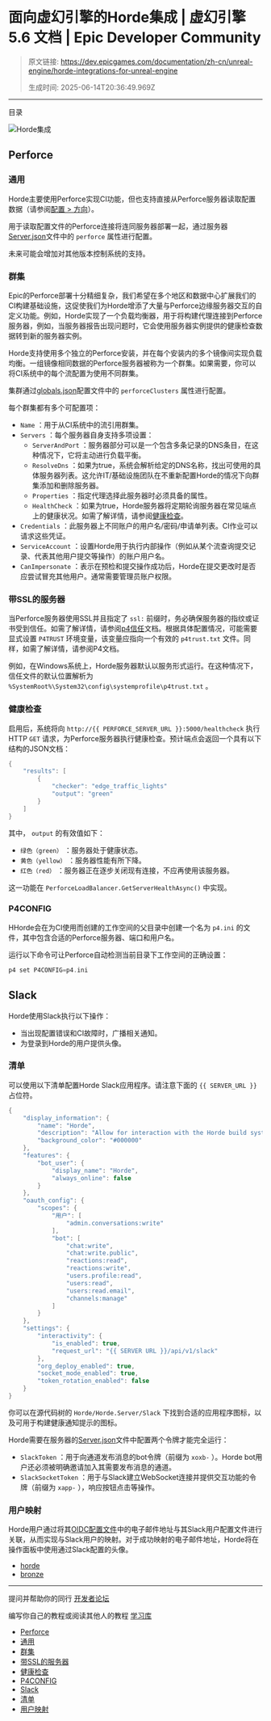 # 面向虚幻引擎的Horde集成 | 虚幻引擎 5.6 文档 | Epic Developer Community

> 原文链接: https://dev.epicgames.com/documentation/zh-cn/unreal-engine/horde-integrations-for-unreal-engine
> 
> 生成时间: 2025-06-14T20:36:49.969Z

---

目录

![Horde集成](https://dev.epicgames.com/community/api/documentation/image/54cd8862-bdde-44a7-a409-df701a4be0c9?resizing_type=fill&width=1920&height=335)

## Perforce

### 通用

Horde主要使用Perforce实现CI功能，但也支持直接从Perforce服务器读取配置数据（请参阅[配置 > 方向](/documentation/zh-cn/unreal-engine/horde-orientation-for-unreal-engine)）。

用于读取配置文件的Perforce连接将连同服务器部署一起，通过服务器[Server.json](/documentation/zh-cn/unreal-engine/horde-settings-for-unreal-engine#%E6%9C%8D%E5%8A%A1%E5%99%A8%E8%AE%BE%E7%BD%AE)文件中的 `perforce` 属性进行配置。

未来可能会增加对其他版本控制系统的支持。

### 群集

Epic的Perforce部署十分精细复杂，我们希望在多个地区和数据中心扩展我们的CI构建基础设施，这促使我们为Horde增添了大量与Perforce边缘服务器交互的自定义功能。例如，Horde实现了一个负载均衡器，用于将构建代理连接到Perforce服务器，例如，当服务器报告出现问题时，它会使用服务器实例提供的健康检查数据转到新的服务器实例。

Horde支持使用多个独立的Perforce安装，并在每个安装内的多个镜像间实现负载均衡。一组镜像相同数据的Perforce服务器被称为一个群集。如果需要，你可以将CI系统中的每个流配置为使用不同群集。

集群通过[globals.json](/documentation/zh-cn/unreal-engine/horde-schema-for-unreal-engine#globals)配置文件中的 `perforceClusters` 属性进行配置。

每个群集都有多个可配置项：

-   `Name` ：用于从CI系统中的流引用群集。
-   `Servers` ：每个服务器自身支持多项设置：
    -   `ServerAndPort` ：服务器部分可以是一个包含多条记录的DNS条目，在这种情况下，它将主动进行负载平衡。
    -   `ResolveDns` ：如果为true，系统会解析给定的DNS名称，找出可使用的具体服务器列表。这允许IT/基础设施团队在不重新配置Horde的情况下向群集添加和删除服务器。
    -   `Properties` ：指定代理选择此服务器时必须具备的属性。
    -   `HealthCheck` ：如果为true，Horde服务器将定期轮询服务器在常见端点上的健康状况。如需了解详情，请参阅[健康检查](/documentation/zh-cn/unreal-engine/horde-integrations-for-unreal-engine#%E5%81%A5%E5%BA%B7%E6%A3%80%E6%9F%A5)。
-   `Credentials` ：此服务器上不同账户的用户名/密码/申请单列表。CI作业可以请求这些凭证。
-   `ServiceAccount` ：设置Horde用于执行内部操作（例如从某个流查询提交记录、代表其他用户提交等操作）的账户用户名。
-   `CanImpersonate` ：表示在预检和提交操作成功后，Horde在提交更改时是否应尝试冒充其他用户。通常需要管理员账户权限。

### 带SSL的服务器

当Perforce服务器使用SSL并且指定了 `ssl:` 前缀时，务必确保服务器的指纹或证书受到信任。如需了解详情，请参阅[p4信任](https://www.perforce.com/manuals/cmdref/Content/CmdRef/p4_trust.html)文档。根据具体配置情况，可能需要显式设置 `P4TRUST` 环境变量，该变量应指向一个有效的 `p4trust.txt` 文件。同样，如需了解详情，请参阅P4文档。

例如，在Windows系统上，Horde服务器默认以服务形式运行。在这种情况下，信任文件的默认位置解析为 `%SystemRoot%\System32\config\systemprofile\p4trust.txt` 。

### 健康检查

启用后，系统将向 `http://{{ PERFORCE_SERVER_URL }}:5000/healthcheck` 执行HTTP `GET` 请求，为Perforce服务器执行健康检查。预计端点会返回一个具有以下结构的JSON文档：

```cpp
{
    "results": [
        {
            "checker": "edge_traffic_lights"
            "output": "green"
        }
    ]
}
```

其中， `output` 的有效值如下：

-   `绿色（green）` ：服务器处于健康状态。
-   `黄色（yellow）` ：服务器性能有所下降。
-   `红色（red）` ：服务器正在逐步关闭现有连接，不应再使用该服务器。

这一功能在 `PerforceLoadBalancer.GetServerHealthAsync()` 中实现。

### P4CONFIG

HHorde会在为CI使用而创建的工作空间的父目录中创建一个名为 `p4.ini` 的文件，其中包含合适的Perforce服务器、端口和用户名。

运行以下命令可让Perforce自动检测当前目录下工作空间的正确设置：

```cpp
p4 set P4CONFIG=p4.ini
```

## Slack

Horde使用Slack执行以下操作：

-   当出现配置错误和CI故障时，广播相关通知。
-   为登录到Horde的用户提供头像。

### 清单

可以使用以下清单配置Horde Slack应用程序。请注意下面的 `{{ SERVER_URL }}` 占位符。

```cpp
{
    "display_information": {
        "name": "Horde",
        "description": "Allow for interaction with the Horde build system.",
        "background_color": "#000000"
    },
    "features": {
        "bot_user": {
            "display_name": "Horde",
            "always_online": false
        }
    },
    "oauth_config": {
        "scopes": {
            "用户": [
                "admin.conversations:write"
            ],
            "bot": [
                "chat:write",
                "chat:write.public",
                "reactions:read",
                "reactions:write",
                "users.profile:read",
                "users:read",
                "users:read.email",
                "channels:manage"
            ]
        }
    },
    "settings": {
        "interactivity": {
            "is_enabled": true,
            "request_url": "{{ SERVER URL }}/api/v1/slack"
        },
        "org_deploy_enabled": true,
        "socket_mode_enabled": true,
        "token_rotation_enabled": false
    }
}
```

你可以在源代码树的 `Horde/Horde.Server/Slack` 下找到合适的应用程序图标，以及可用于构建健康通知提示的图标。

Horde需要在服务器的[Server.json](/documentation/zh-cn/unreal-engine/horde-settings-for-unreal-engine#%E6%9C%8D%E5%8A%A1%E5%99%A8%E8%AE%BE%E7%BD%AE)文件中配置两个令牌才能完全运行：

-   `SlackToken` ：用于向通道发布消息的bot令牌（前缀为 `xoxb-` ）。Horde bot用户还必须被明确邀请加入其需要发布消息的通道。
-   `SlackSocketToken` ：用于与Slack建立WebSocket连接并提供交互功能的令牌（前缀为 `xapp-` ），响应按钮点击等操作。

### 用户映射

Horde用户通过将其[OIDC配置文件](/documentation/zh-cn/unreal-engine/horde-server-for-unreal-engine)中的电子邮件地址与其Slack用户配置文件进行关联，从而实现与Slack用户的映射。对于成功映射的电子邮件地址，Horde将在操作面板中使用通过Slack配置的头像。

-   [horde](https://dev.epicgames.com/community/search?query=horde)
-   [bronze](https://dev.epicgames.com/community/search?query=bronze)

* * *

提问并帮助你的同行 [开发者论坛](https://forums.unrealengine.com/categories?tag=unreal-engine)

编写你自己的教程或阅读其他人的教程 [学习库](https://dev.epicgames.com/community/unreal-engine/learning)

-   [Perforce](/documentation/zh-cn/unreal-engine/horde-integrations-for-unreal-engine#perforce)
-   [通用](/documentation/zh-cn/unreal-engine/horde-integrations-for-unreal-engine#%E9%80%9A%E7%94%A8)
-   [群集](/documentation/zh-cn/unreal-engine/horde-integrations-for-unreal-engine#%E7%BE%A4%E9%9B%86)
-   [带SSL的服务器](/documentation/zh-cn/unreal-engine/horde-integrations-for-unreal-engine#%E5%B8%A6ssl%E7%9A%84%E6%9C%8D%E5%8A%A1%E5%99%A8)
-   [健康检查](/documentation/zh-cn/unreal-engine/horde-integrations-for-unreal-engine#%E5%81%A5%E5%BA%B7%E6%A3%80%E6%9F%A5)
-   [P4CONFIG](/documentation/zh-cn/unreal-engine/horde-integrations-for-unreal-engine#p4config)
-   [Slack](/documentation/zh-cn/unreal-engine/horde-integrations-for-unreal-engine#slack)
-   [清单](/documentation/zh-cn/unreal-engine/horde-integrations-for-unreal-engine#%E6%B8%85%E5%8D%95)
-   [用户映射](/documentation/zh-cn/unreal-engine/horde-integrations-for-unreal-engine#%E7%94%A8%E6%88%B7%E6%98%A0%E5%B0%84)